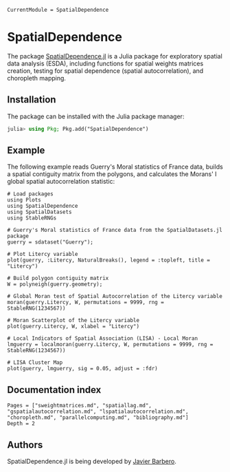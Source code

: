 ```@meta
CurrentModule = SpatialDependence
```

# SpatialDependence

The package [SpatialDependence.jl](https://github.com/javierbarbero/SpatialDependence.jl) is a Julia package for exploratory spatial data analysis (ESDA), including functions for spatial weights matrices creation, testing for spatial dependence (spatial autocorrelation), and choropleth mapping.

## Installation

The package can be installed with the Julia package manager:
```julia
julia> using Pkg; Pkg.add("SpatialDependence")
```

## Example

The following example reads Guerry's Moral statistics of France data, builds a spatial contiguity matrix from the polygons, and calculates the Morans' I global spatial autocorrelation statistic:

```@example intro
# Load packages
using Plots
using SpatialDependence
using SpatialDatasets
using StableRNGs

# Guerry's Moral statistics of France data from the SpatialDatasets.jl package
guerry = sdataset("Guerry");

# Plot Litercy variable
plot(guerry, :Litercy, NaturalBreaks(), legend = :topleft, title = "Litercy")
```

```@example intro
# Build polygon contiguity matrix
W = polyneigh(guerry.geometry);
```

```@example intro
# Global Moran test of Spatial Autocorrelation of the Litercy variable
moran(guerry.Litercy, W, permutations = 9999, rng = StableRNG(1234567))
```

```@example intro
# Moran Scatterplot of the Litercy variable
plot(guerry.Litercy, W, xlabel = "Litercy")
```

```@example intro
# Local Indicators of Spatial Association (LISA) - Local Moran
lmguerry = localmoran(guerry.Litercy, W, permutations = 9999, rng = StableRNG(1234567))
```

```@example intro
# LISA Cluster Map
plot(guerry, lmguerry, sig = 0.05, adjust = :fdr)
```

## Documentation index

```@contents
Pages = ["sweightmatrices.md", "spatiallag.md", "gspatialautocorrelation.md", "lspatialautocorrelation.md", "choropleth.md", "parallelcomputing.md", "bibliography.md"]
Depth = 2
```

## Authors

SpatialDependence.jl is being developed by [Javier Barbero](http://www.javierbarbero.net).
